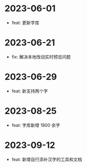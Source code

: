 # 2023-06-01

- feat: 更新字库

# 2023-06-21

- fix: 解决本地改动实时预览问题

# 2023-06-29

- feat: 新支持两个字

# 2023-08-25

- feat: 字库新增 1800 余字

# 2023-09-12

- feat: 新增自行添补汉字的工具和文档
